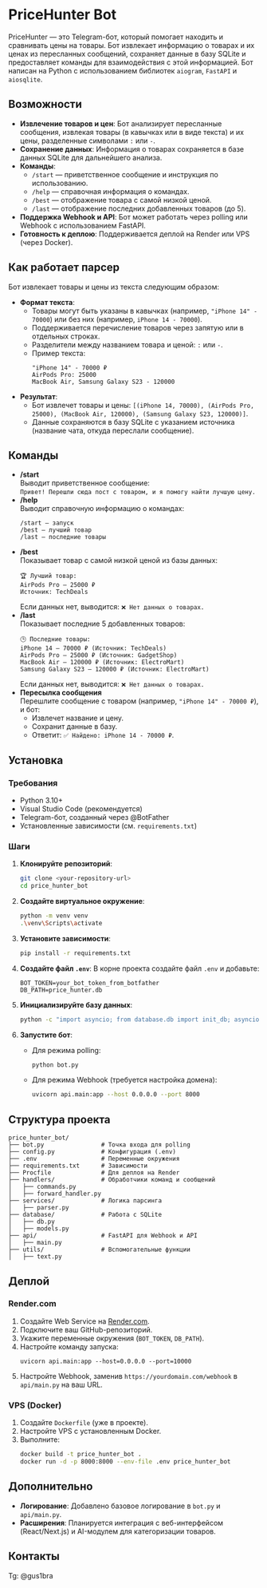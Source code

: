# PriceHunter Bot

PriceHunter — это Telegram-бот, который помогает находить и сравнивать цены на товары. Бот извлекает информацию о товарах и их ценах из пересланных сообщений, сохраняет данные в базу SQLite и предоставляет команды для взаимодействия с этой информацией. Бот написан на Python с использованием библиотек `aiogram`, `FastAPI` и `aiosqlite`.

## Возможности
- **Извлечение товаров и цен**: Бот анализирует пересланные сообщения, извлекая товары (в кавычках или в виде текста) и их цены, разделенные символами `:` или `-`.
- **Сохранение данных**: Информация о товарах сохраняется в базе данных SQLite для дальнейшего анализа.
- **Команды**:
  - `/start` — приветственное сообщение и инструкция по использованию.
  - `/help` — справочная информация о командах.
  - `/best` — отображение товара с самой низкой ценой.
  - `/last` — отображение последних добавленных товаров (до 5).
- **Поддержка Webhook и API**: Бот может работать через polling или Webhook с использованием FastAPI.
- **Готовность к деплою**: Поддерживается деплой на Render или VPS (через Docker).

## Как работает парсер
Бот извлекает товары и цены из текста следующим образом:
- **Формат текста**:
  - Товары могут быть указаны в кавычках (например, `"iPhone 14" - 70000`) или без них (например, `iPhone 14 - 70000`).
  - Поддерживается перечисление товаров через запятую или в отдельных строках.
  - Разделители между названием товара и ценой: `:` или `-`.
  - Пример текста:
    ```
    "iPhone 14" - 70000 ₽
    AirPods Pro: 25000
    MacBook Air, Samsung Galaxy S23 - 120000
    ```
- **Результат**:
  - Бот извлечет товары и цены: `[(iPhone 14, 70000), (AirPods Pro, 25000), (MacBook Air, 120000), (Samsung Galaxy S23, 120000)]`.
  - Данные сохраняются в базу SQLite с указанием источника (название чата, откуда переслали сообщение).

## Команды
- **/start**  
  Выводит приветственное сообщение:  
  `Привет! Перешли сюда пост с товаром, и я помогу найти лучшую цену.`
- **/help**  
  Выводит справочную информацию о командах:  
  ```
  /start — запуск
  /best — лучший товар
  /last — последние товары
  ```
- **/best**  
  Показывает товар с самой низкой ценой из базы данных:  
  ```
  🏆 Лучший товар:
  AirPods Pro — 25000 ₽
  Источник: TechDeals
  ```
  Если данных нет, выводится: `❌ Нет данных о товарах.`
- **/last**  
  Показывает последние 5 добавленных товаров:  
  ```
  🕒 Последние товары:
  iPhone 14 — 70000 ₽ (Источник: TechDeals)
  AirPods Pro — 25000 ₽ (Источник: GadgetShop)
  MacBook Air — 120000 ₽ (Источник: ElectroMart)
  Samsung Galaxy S23 — 120000 ₽ (Источник: ElectroMart)
  ```
  Если данных нет, выводится: `❌ Нет данных о товарах.`
- **Пересылка сообщения**  
  Перешлите сообщение с товаром (например, `"iPhone 14" - 70000 ₽`), и бот:
  - Извлечет название и цену.
  - Сохранит данные в базу.
  - Ответит: `✅ Найдено: iPhone 14 - 70000 ₽`.

## Установка
### Требования
- Python 3.10+
- Visual Studio Code (рекомендуется)
- Telegram-бот, созданный через @BotFather
- Установленные зависимости (см. `requirements.txt`)

### Шаги
1. **Клонируйте репозиторий**:
   ```bash
   git clone <your-repository-url>
   cd price_hunter_bot
   ```

2. **Создайте виртуальное окружение**:
   ```bash
   python -m venv venv
   .\venv\Scripts\activate
   ```

3. **Установите зависимости**:
   ```bash
   pip install -r requirements.txt
   ```

4. **Создайте файл `.env`**:
   В корне проекта создайте файл `.env` и добавьте:
   ```
   BOT_TOKEN=your_bot_token_from_botfather
   DB_PATH=price_hunter.db
   ```

5. **Инициализируйте базу данных**:
   ```bash
   python -c "import asyncio; from database.db import init_db; asyncio.run(init_db())"
   ```

6. **Запустите бот**:
   - Для режима polling:
     ```bash
     python bot.py
     ```
   - Для режима Webhook (требуется настройка домена):
     ```bash
     uvicorn api.main:app --host 0.0.0.0 --port 8000
     ```

## Структура проекта
```
price_hunter_bot/
├── bot.py                # Точка входа для polling
├── config.py             # Конфигурация (.env)
├── .env                  # Переменные окружения
├── requirements.txt      # Зависимости
├── Procfile              # Для деплоя на Render
├── handlers/             # Обработчики команд и сообщений
│   ├── commands.py
│   ├── forward_handler.py
├── services/             # Логика парсинга
│   ├── parser.py
├── database/             # Работа с SQLite
│   ├── db.py
│   ├── models.py
├── api/                  # FastAPI для Webhook и API
│   ├── main.py
├── utils/                # Вспомогательные функции
│   ├── text.py
```

## Деплой
### Render.com
1. Создайте Web Service на [Render.com](https://render.com).
2. Подключите ваш GitHub-репозиторий.
3. Укажите переменные окружения (`BOT_TOKEN`, `DB_PATH`).
4. Настройте команду запуска:
   ```
   uvicorn api.main:app --host=0.0.0.0 --port=10000
   ```
5. Настройте Webhook, заменив `https://yourdomain.com/webhook` в `api/main.py` на ваш URL.

### VPS (Docker)
1. Создайте `Dockerfile` (уже в проекте).
2. Настройте VPS с установленным Docker.
3. Выполните:
   ```bash
   docker build -t price_hunter_bot .
   docker run -d -p 8000:8000 --env-file .env price_hunter_bot
   ```

## Дополнительно
- **Логирование**: Добавлено базовое логирование в `bot.py` и `api/main.py`.
- **Расширения**: Планируется интеграция с веб-интерфейсом (React/Next.js) и AI-модулем для категоризации товаров.

## Контакты
Tg: @gus1bra 

